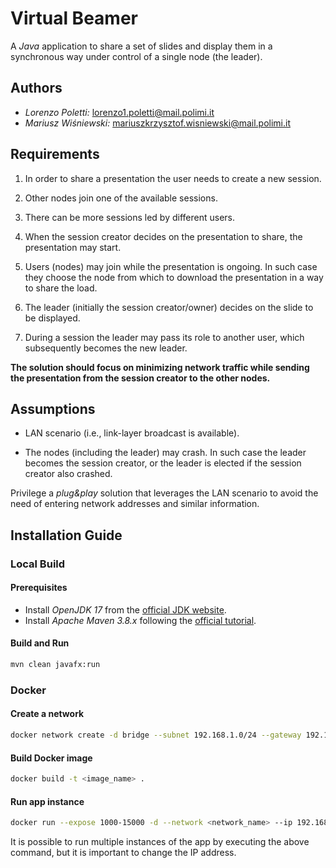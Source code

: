# Virtual Beamer

A *Java* application to share a set of slides and display them in a synchronous way under control of a single node (the leader).

## Authors

- *Lorenzo Poletti:* lorenzo1.poletti@mail.polimi.it
- *Mariusz Wiśniewski:* mariuszkrzysztof.wisniewski@mail.polimi.it

## Requirements

1. In order to share a presentation the user needs to create a new session.

2. Other nodes join one of the available sessions.

3. There can be more sessions led by different users.

4. When the session creator decides on the presentation to share, the presentation may start.

5. Users (nodes) may join while the presentation is ongoing. In such case they choose the node from which to download the presentation in a way to share the load.

6. The leader (initially the session creator/owner) decides on the slide to be displayed.

7. During a session the leader may pass its role to another user, which subsequently becomes the new leader.

**The solution should focus on minimizing network traffic while sending the presentation from the session creator to the other nodes.**

## Assumptions

- LAN scenario (i.e., link-layer broadcast is available).

- The nodes (including the leader) may crash. In such case the leader becomes the session creator, or the leader is elected if the session creator also crashed.

Privilege a *plug&play* solution that leverages the LAN scenario to avoid the need of entering network addresses and similar information.

## Installation Guide

### Local Build

#### Prerequisites

- Install *OpenJDK 17* from the [official JDK website](https://jdk.java.net/17/).
- Install *Apache Maven 3.8.x* following the [official tutorial](https://maven.apache.org/install.html).

#### Build and Run

```bash
mvn clean javafx:run
```

### Docker

#### Create a network

```bash
docker network create -d bridge --subnet 192.168.1.0/24 --gateway 192.168.1.254 <network_name>
```

#### Build Docker image

```bash
docker build -t <image_name> .
```

#### Run app instance

```bash
docker run --expose 1000-15000 -d --network <network_name> --ip 192.168.1.10 <image_name>
```

It is possible to run multiple instances of the app by executing the above command, but it is important to change the IP address.
